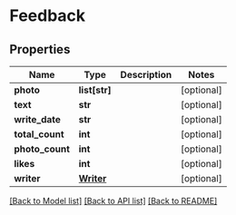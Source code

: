 # Feedback

## Properties
Name | Type | Description | Notes
------------ | ------------- | ------------- | -------------
**photo** | **list[str]** |  | [optional] 
**text** | **str** |  | [optional] 
**write_date** | **str** |  | [optional] 
**total_count** | **int** |  | [optional] 
**photo_count** | **int** |  | [optional] 
**likes** | **int** |  | [optional] 
**writer** | [**Writer**](Writer.md) |  | [optional] 

[[Back to Model list]](../README.md#documentation-for-models) [[Back to API list]](../README.md#documentation-for-api-endpoints) [[Back to README]](../README.md)


